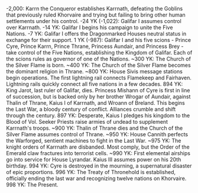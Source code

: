 -2,000: Karrn the Conqueror establishes Karrnath, defeating the Goblins that previously ruled Khorvaire and trying but failing to bring other human settlements under his control.
-24 YK (-1,022): Galifar I assumes control over Karrnath.
-14 YK: Galifar I begins his campaign to unite the Five Nations.
-7 YK: Galifar I offers the Dragonmarked Houses neutral status in exchange for their support.
1 YK (-987): Galifar I and his five scions - Prince Cyre, Prince Karrn, Prince Thrane, Princess Aundair, and Princess Brey - take control of the Five Nations, establishing the Kingdom of Galifar. Each of the scions rules as governor of one of the Nations.
~300 YK: The Church of the Silver Flame is born.
~400 YK: The Church of the Silver Flame becomes the dominant religion in Thrane.
~800 YK: House Sivis message stations begin operations.
	The first lightning rail connects Flamekeep and Fairhaven. Lightning rails quickly connect all five nations in a few decades.
894 YK: King Jarot, last ruler of Galifar, dies. Princess Mishann of Cyre is first in line of succession, but is backed only by her brother Wrogar of Aundair, against Thalin of Thrane, Kaius I of Karrnath, and Wroann of Breland.
	This begins the Last War, a bloody century of conflict. Alliances crumble and shift through the century.
897 YK: Desperate, Kaius I pledges his kingdom to the Blood of Vol. Seeker Priests raise armies of undead to supplement Karrnath's troops.
~900 YK: Thalin of Thrane dies and the Church of the Silver Flame assumes control of Thrane. 
~950 YK: House Cannith perfects the Warforged, sentient machines to fight in the Last War.
~975 YK: The knight orders of Karrnath are disbanded. Most comply, but the Order of the Emerald claw fractures into terrorist cells.
~990 YK: First elemental airships go into service for House Lyrandar. 
	Kaius III assumes power on his 20th birthday.
994 YK: Cyre is destroyed in the mourning, a supernatural disaster of epic proportions. 
996 YK: The Treaty of Thronehold is established, officially ending the last war and recognizing twelve nations on Khorvaire.
998 YK: The Present. 
